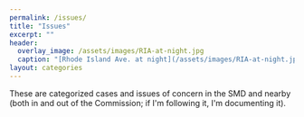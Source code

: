 ```yaml
---
permalink: /issues/
title: "Issues"
excerpt: ""
header:
  overlay_image: /assets/images/RIA-at-night.jpg
  caption: "[Rhode Island Ave. at night](/assets/images/RIA-at-night.jpg)"
layout: categories
---
```

These are categorized cases and issues of concern in the SMD and nearby (both in and out of the Commission; if I'm following it, I'm documenting it).